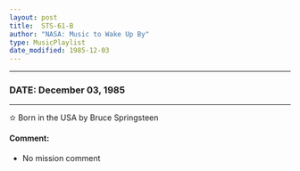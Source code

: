 ```yaml
---
layout: post
title:  STS-61-B
author: "NASA: Music to Wake Up By"
type: MusicPlaylist
date_modified: 1985-12-03
---
```


----
### DATE: December 03, 1985
----
✫ Born in the USA by Bruce Springsteen

#### Comment:
* No mission comment
